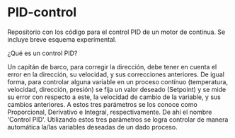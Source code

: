 # PID-control
Repositorio con los código para el control PID de un motor de continua. Se incluye breve esquema experimental. 

¿Qué es un control PID? 

Un capitán de barco, para corregir la dirección, debe tener en cuenta el error en la dirección, su velocidad, y sus correcciones anteriores. De igual forma, para controlar alguna variable en un proceso contínuo (temperatura, velocidad, dirección, presión) se fija un valor deseado (Setpoint) y se mide su error con respecto a este, la velocidad de cambio de la variable, y sus cambios anteriores. A estos tres parámetros se los conoce como Proporcional, Derivativo e Integral, respectivamente. De ahí el nombre 'Control PID'. Utilizando estos tres parámetros se logra controlar de manera automática la/las variables deseadas de un dado proceso. 
